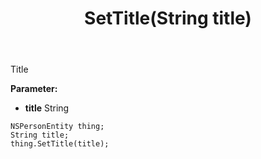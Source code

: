 ﻿---
uid: crmscript_ref_NSPersonEntity_SetTitle
title: SetTitle(String title)
intellisense: NSPersonEntity.SetTitle
keywords: NSPersonEntity, GetTitle
so.topic: reference
---

Title

**Parameter:** 
 - **title** String

```crmscript
NSPersonEntity thing;
String title;
thing.SetTitle(title);
```

